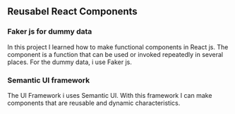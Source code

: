## Reusabel React Components
### Faker js for dummy data
In this project I learned how to make functional components in React js. The component is a function that can be used or invoked repeatedly in several places. For the dummy data, i use Faker js.
### Semantic UI framework
The UI Framework i uses Semantic UI. With this framework I can make components that are reusable and dynamic characteristics.
